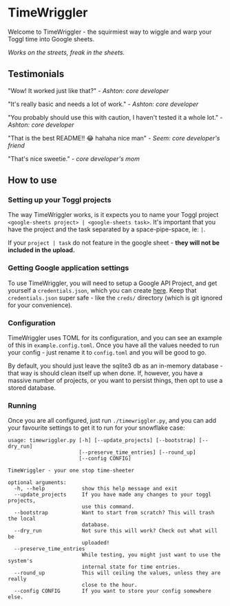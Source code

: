 # TimeWriggler

Welcome to TimeWriggler - the squirmiest way to wiggle and warp your Toggl time
into Google sheets.

_Works on the streets, freak in the sheets._

## Testimonials

"Wow! It worked just like that?" - _Ashton: core developer_

"It's really basic and needs a lot of work." - _Ashton: core developer_

"You probably should use this with caution, I haven't tested it a whole lot." - _Ashton: core developer_

"That is the best README!! 😂 hahaha nice man" - _Seem: core developer's friend_

"That's nice sweetie." - _core developer's mom_

## How to use

### Setting up your Toggl projects

The way TimeWriggler works, is it expects you to name your Toggl project `<google-sheets project> | <google-sheets task>`.
It's important that you have the project and the task separated by a space-pipe-space, ie: `|`.

If your `project | task` do not feature in the google sheet - **they will not be included in the upload.**

### Getting Google application settings

To use TimeWriggler, you will need to setup a Google API Project, and get yourself a `credentials.json`,
which you can create [here](https://console.developers.google.com/flows/enableapi?apiid=appsactivity&credential=client_key).
Keep that `credentials.json` super safe - like the `creds/` directory (which is git ignored for your convenience).

### Configuration

TimeWriggler uses TOML for its configuration, and you can see an example of this in `example.config.toml`. Once you have
all the values needed to run your config - just rename it to `config.toml` and you will be good to go.

By default, you should just leave the sqlite3 db as an in-memory database - that way is should clean itself up when done.
If, however, you have a massive number of projects, or you want to persist things, then opt to use a stored database.

### Running

Once you are all configured, just run `./timewriggler.py`, and you can add your favourite settings to get it to run for your
snowflake case:

```
usage: timewriggler.py [-h] [--update_projects] [--bootstrap] [--dry_run]
                       [--preserve_time_entries] [--round_up]
                       [--config CONFIG]

TimeWriggler - your one stop time-sheeter

optional arguments:
  -h, --help            show this help message and exit
  --update_projects     If you have made any changes to your toggl projects,
                        use this command.
  --bootstrap           Want to start from scratch? This will trash the local
                        database.
  --dry_run             Not sure this will work? Check out what will be
                        uploaded!
  --preserve_time_entries
                        While testing, you might just want to use the system's
                        internal state for time entries.
  --round_up            This will ceiling the values, unless they are really
                        close to the hour.
  --config CONFIG       If you want to store your config somewhere else.
```
